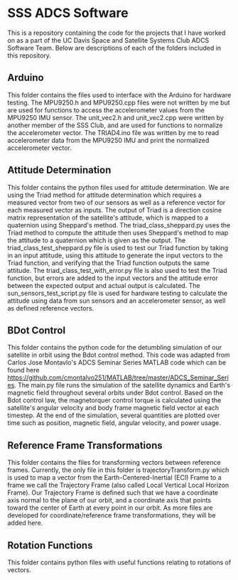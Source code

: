 # SSS ADCS Software
This is a repository containing the code for the projects that I have worked on as a part of the UC Davis Space and Satellite Systems Club ADCS Software Team. Below are descriptions of each of the folders included in this repository.

## Arduino
This folder contains the files used to interface with the Arduino for hardware testing. The MPU9250.h and MPU9250.cpp files were not written by me but are used for functions to access the accelerometer values from the MPU9250 IMU sensor. The unit_vec2.h and unit_vec2.cpp were written by another member of the SSS Club, and are used for functions to normalize the accelerometer vector. The TRIAD4.ino file was written by me to read accelerometer data from the MPU9250 IMU and print the normalized accelerometer vector.

## Attitude Determination
This folder contains the python files used for attitude determination. We are using the Triad method for attitude determination which requires a measured vector from two of our sensors as well as a reference vector for each measured vector as inputs. The output of Triad is a direction cosine matrix representation of the satellite's attitude, which is mapped to a quaternion using Sheppard's method. The triad_class_sheppard.py uses the Triad method to compute the attitude then uses Sheppard's method to map the attitude to a quaternion which is given as the output. The triad_class_test_sheppard.py file is used to test our Triad function by taking in an input attitude, using this attitude to generate the input vectors to the Triad function, and verifying that the Triad function outputs the same attitude. The triad_class_test_with_error.py file is also used to test the Triad function, but errors are added to the input vectors and the attitude error between the expected output and actual output is calculated. The sun_sensors_test_script.py file is used for hardware testing to calculate the attitude using data from sun sensors and an accelerometer sensor, as well as defined reference vectors.

## BDot Control
This folder contains the python code for the detumbling simulation of our satellite in orbit using the Bdot control method. This code was adapted from Carlos Jose Montavlo's ADCS Seminar Series MATLAB code which can be found here https://github.com/cmontalvo251/MATLAB/tree/master/ADCS_Seminar_Series. The main.py file runs the simulation of the satellite dynamics and Earth's magnetic field throughout several orbits under Bdot control. Based on the Bdot control law, the magnetorquer control torque is calculated using the satellite's angular velocity and body frame magnetic field vector at each timestep. At the end of the simulation, several quantities are plotted over time such as position, magnetic field, angular velocity, and power usage.

## Reference Frame Transformations
This folder contains the files for transforming vectors between reference frames. Currently, the only file in this folder is trajectoryTransform.py which is used to map a vector from the Earth-Centered-Inertial (ECI) Frame to a frame we call the Trajectory Frame (also called Local Vertical Local Horizon Frame). Our Trajectory Frame is defined such that we have a coordinate axis normal to the plane of our orbit, and a coordinate axis that points toward the center of Earth at every point in our orbit. As more files are developed for coordinate/reference frame transformations, they will be added here.

## Rotation Functions
This folder contains python files with useful functions relating to rotations of vectors.
